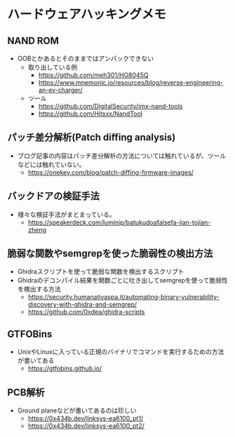 # ハードウェアハッキングメモ
## NAND ROM
- OOBとかあるとそのままではアンパックできない
    - 取り出している例
        - https://github.com/meh301/HG8045Q
        - https://www.mnemonic.io/resources/blog/reverse-engineering-an-ev-charger/
    - ツール
        - https://github.com/DigitalSecurity/imx-nand-tools
        - https://github.com/Hitsxx/NandTool

## パッチ差分解析(Patch diffing analysis)
- ブログ記事の内容はパッチ差分解析の方法については触れているが、ツールなどには触れていない。
    - https://onekey.com/blog/patch-diffing-firmware-images/

## バックドアの検証手法
- 様々な検証手法がまとまっている。
    - https://speakerdeck.com/luminjp/batukudoafalsefa-jian-tojian-zheng

## 脆弱な関数やsemgrepを使った脆弱性の検出方法
- Ghidraスクリプトを使って脆弱な関数を検出するスクリプト
- Ghidraのデコンパイル結果を関数ごとに吐き出してsemgrepを使って脆弱性を検出する方法
    - https://security.humanativaspa.it/automating-binary-vulnerability-discovery-with-ghidra-and-semgrep/
    - https://github.com/0xdea/ghidra-scripts

## GTFOBins
- UnixやLinuxに入っている正規のバイナリでコマンドを実行するための方法が書いてある
    - https://gtfobins.github.io/

## PCB解析
- Ground planeなどが書いてあるのは珍しい
    - https://0x434b.dev/linksys-ea6100_pt1/
    - https://0x434b.dev/linksys-ea6100_pt2/
